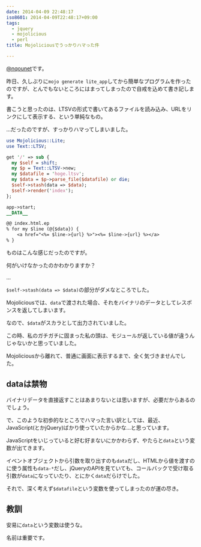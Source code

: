 ```yaml
---
date: 2014-04-09 22:48:17
iso8601: 2014-04-09T22:48:17+09:00
tags:
  - jquery
  - mojolicious
  - perl
title: Mojoliciousでうっかりハマった件

---
```


<p><a href="https://twitter.com/nqounet">@nqounet</a>です。</p>

<p>昨日、久しぶりに<code>mojo generate lite_app</code>してから簡単なプログラムを作ったのですが、とんでもないところにはまってしまったので自戒を込めて書き記します。</p>



<p>書こうと思ったのは、LTSVの形式で書いてあるファイルを読み込み、URLをリンクにして表示する、という単純なもの。</p>

<p>…だったのですが、すっかりハマってしまいました。</p>

```perl
use Mojolicious::Lite;
use Text::LTSV;

get '/' => sub {
  my $self = shift;
  my $p = Text::LTSV->new;
  my $datafile = 'hoge.ltsv';
  my $data = $p->parse_file($datafile) or die;
  $self->stash(data => $data);
  $self->render('index');
};

app->start;
__DATA__

@@ index.html.ep
% for my $line (@{$data}) {
    <a href="<%= $line->{url} %>"><%= $line->{url} %></a>
% }
```

<p>ものはこんな感じだったのですが。</p>

<p>何がいけなかったのかわかりますか？</p>

<p>...</p>

<p><code>$self->stash(data => $data)</code>の部分がダメなところでした。</p>

<p>Mojoliciousでは、<code>data</code>で渡された場合、それをバイナリのデータとしてレスポンスを返してしまいます。</p>

<p>なので、<code>$data</code>がスカラとして出力されていました。</p>

<p>この時、私のガチガチに固まった私の頭は、モジュールが返している値が違うんじゃないかと思っていました。</p>

<p>Mojoliciousから離れて、普通に画面に表示するまで、全く気づきませんでした。</p>

<h2>dataは禁物</h2>

<p>バイナリデータを直接返すことはあまりないとは思いますが、必要だからあるのでしょう。</p>

<p>で、このような初歩的なところでハマった言い訳としては、最近、JavaScript(とかjQuery)ばかり使っていたからかな…と思っています。</p>

<p>JavaScriptをいじっていると好む好まないにかかわらず、やたらと<code>data</code>という変数が出てきます。</p>

<p>イベントオブジェクトから引数を取り出すのも<code>data</code>だし、HTMLから値を渡すのに使う属性も<code>data-*</code>だし、jQueryのAPIを見ていても、コールバックで受け取る引数が<code>data</code>になっていたり、とにかく<code>data</code>だらけでした。</p>

<p>それで、深く考えず<code>$datafile</code>という変数を使ってしまったのが運の尽き。</p>

<h2>教訓</h2>

<p>安易に<code>data</code>という変数は使うな。</p>

<p>名前は重要です。</p>
    	